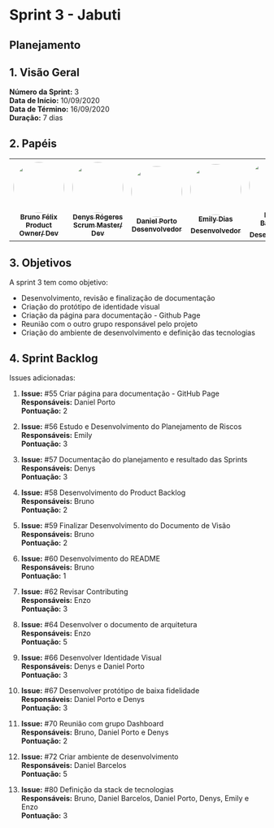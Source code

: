 # Sprint 3 - Jabuti

## Planejamento 

## 1. Visão Geral
**Número da Sprint:** 3<br>
**Data de Início:** 10/09/2020<br>
**Data de Término:** 16/09/2020<br>
**Duração:** 7 dias<br>

## 2. Papéis

<table>
    <tr>
     <td align="center"><a href="https://github.com/Bruno-Felix"><img style="border-radius: 50%;" src="https://avatars2.githubusercontent.com/u/38890440?s=400&u=9c14ab68fc12dbeb25956056fe86bb075d138fa5&v=4" width="100px;" alt=""/><br /><sub><b>Bruno Félix</b><br><b>Product Owner/ Dev</b></sub></a><br /><a href="https://github.com/Bruno-Felix"></a>           </td>
        <td align="center"><a href="https://github.com/DenysRogeres"><img style="border-radius: 50%;" src="https://avatars0.githubusercontent.com/u/54676096?s=400&u=7b70aa8d6bd5ef6edffcd43686e81beb60546027&v=4" width="100px;" alt=""/><br /><sub><b>Denys Rógeres</b><br><b>Scrum Master/ Dev</b></sub></a><br /><a href="https://github.com/DenysRogeres"></a></td>
        <td align="center"><a href="https://github.com/DanielPortods"><img style="border-radius: 50%;" src="https://avatars3.githubusercontent.com/u/48573556?s=400&u=e1d90cb87288030c0fcb57a9b537dd88a77e1525&v=4" width="100px;" alt=""/><br /><sub><b>Daniel Porto</b><br><b>Desenvolvedor</b></sub></a><br /><a href="https://github.com/DanielPortods"></a></td>
        <td align="center"><a href="https://github.com/emysdias"><img style="border-radius: 50%;" src="https://avatars3.githubusercontent.com/u/52640974?s=400&u=78292e0e872227c1bc7da0352748d0a12306ea39&v=4" width="100px;" alt=""/><br /><sub><b>Emily Dias</b><br><b>Desenvolvedor</sub></a><br /><a href="https://github.com/emysdias"></a></td>
        <td align="center"><a href="https://github.com/daniel-bm"><img style="border-radius: 50%;" src="https://avatars1.githubusercontent.com/u/38585724?s=400&u=46d21bc14c3d1acce6829b8a96329d23f432549f&v=4" width="100px;" alt=""/><br /><sub><b>Daniel Barcelos</b><br><b>Desenvolvedor</sub></a><br /><a href="https://github.com/daniel-bm"></a></td>
        <td align="center"><a href="https://github.com/enzoggqs"><img style="border-radius: 50%;" src="https://avatars3.githubusercontent.com/u/38733364?s=400&u=03933ce39868586c14b93dc9c99f37c19bb9ee9b&v=4" width="100px;" alt=""/><br /><sub><b>Enzo Gabriel</b><br><b>Desenvolvedor</sub></a><br /><a href="https://github.com/enzoggqs"></a></td>
        </tr>
    </table>


## 3. Objetivos
A sprint 3 tem como objetivo:
- Desenvolvimento, revisão e finalização de documentação
- Criação do protótipo de identidade visual
- Criação da página para documentação - Github Page
- Reunião com o outro grupo responsável pelo projeto
- Criação do ambiente de desenvolvimento e definição das tecnologias

## 4. Sprint Backlog
Issues adicionadas: 
1. **Issue:** #55 Criar página para documentação - GitHub Page <br>
**Responsáveis:** Daniel Porto<br>
**Pontuação:** 2

2. **Issue:** #56 Estudo e Desenvolvimento do Planejamento de Riscos<br>
**Responsáveis:** Emily<br>
**Pontuação:** 3

3. **Issue:** #57 Documentação do planejamento e resultado das Sprints<br>
**Responsáveis:** Denys<br>
**Pontuação:** 3

4. **Issue:** #58 Desenvolvimento do Product Backlog<br>
**Responsáveis:** Bruno<br>
**Pontuação:** 2

5. **Issue:** #59 Finalizar Desenvolvimento do Documento de Visão<br>
**Responsáveis:** Bruno<br>
**Pontuação:** 2

6. **Issue:** #60 Desenvolvimento do README<br>
**Responsáveis:** Bruno<br>
**Pontuação:** 1

7. **Issue:** #62 Revisar Contributing<br>
**Responsáveis:** Enzo<br>
**Pontuação:** 3

8. **Issue:** #64 Desenvolver o documento de arquitetura<br>
**Responsáveis:** Enzo<br>
**Pontuação:** 5

9. **Issue:** #66 Desenvolver Identidade Visual<br>
**Responsáveis:** Denys e Daniel Porto<br>
**Pontuação:** 3

10. **Issue:** #67 Desenvolver protótipo de baixa fidelidade<br>
**Responsáveis:** Daniel Porto e Denys<br>
**Pontuação:** 3

11. **Issue:** #70 Reunião com grupo Dashboard<br>
**Responsáveis:** Bruno, Daniel Porto e Denys<br>
**Pontuação:** 2

12. **Issue:** #72 Criar ambiente de desenvolvimento<br>
**Responsáveis:** Daniel Barcelos<br>
**Pontuação:** 5

13. **Issue:** #80 Definição da stack de tecnologias<br>
**Responsáveis:** Bruno, Daniel Barcelos, Daniel Porto, Denys, Emily e Enzo<br>
**Pontuação:** 3


